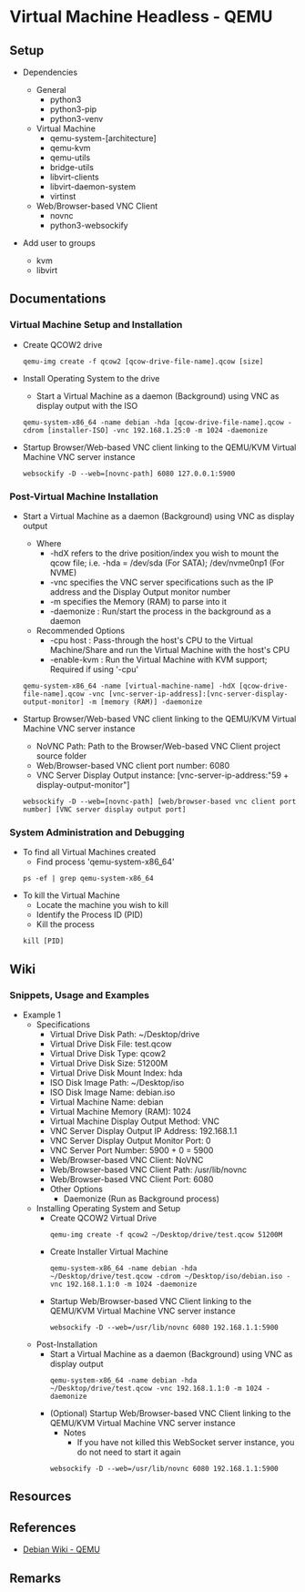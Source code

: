 # Virtual Machine Headless - QEMU

## Setup
- Dependencies
    - General
         + python3
         + python3-pip
         + python3-venv
    - Virtual Machine
         + qemu-system-[architecture]
         + qemu-kvm
         + qemu-utils
         + bridge-utils
         + libvirt-clients
         + libvirt-daemon-system
         + virtinst
    - Web/Browser-based VNC Client
         + novnc
         + python3-websockify

- Add user to groups
    + kvm
    + libvirt

## Documentations
### Virtual Machine Setup and Installation
- Create QCOW2 drive
    ```console
    qemu-img create -f qcow2 [qcow-drive-file-name].qcow [size]
    ```
    
- Install Operating System to the drive
    + Start a Virtual Machine as a daemon (Background) using VNC as display output with the ISO
    ```console
    qemu-system-x86_64 -name debian -hda [qcow-drive-file-name].qcow -cdrom [installer-ISO] -vnc 192.168.1.25:0 -m 1024 -daemonize
    ```

- Startup Browser/Web-based VNC client linking to the QEMU/KVM Virtual Machine VNC server instance
    ```console
    websockify -D --web=[novnc-path] 6080 127.0.0.1:5900
    ```

### Post-Virtual Machine Installation
- Start a Virtual Machine as a daemon (Background) using VNC as display output
    - Where
        + -hdX refers to the drive position/index you wish to mount the qcow file; i.e. -hda = /dev/sda (For SATA); /dev/nvme0np1 (For NVME)
        + -vnc specifies the VNC server specifications such as the IP address and the Display Output monitor number
        + -m specifies the Memory (RAM) to parse into it
        + -daemonize : Run/start the process in the background as a daemon
    - Recommended Options
        + -cpu host : Pass-through the host's CPU to the Virtual Machine/Share and run the Virtual Machine with the host's CPU
        + -enable-kvm : Run the Virtual Machine with KVM support; Required if using '-cpu'
    ```console
    qemu-system-x86_64 -name [virtual-machine-name] -hdX [qcow-drive-file-name].qcow -vnc [vnc-server-ip-address]:[vnc-server-display-output-monitor] -m [memory (RAM)] -daemonize
    ```

- Startup Browser/Web-based VNC client linking to the QEMU/KVM Virtual Machine VNC server instance
    + NoVNC Path: Path to the Browser/Web-based VNC Client project source folder
    + Web/Browser-based VNC client port number: 6080
    + VNC Server Display Output instance: [vnc-server-ip-address:"59 + display-output-monitor"]
    ```console
    websockify -D --web=[novnc-path] [web/browser-based vnc client port number] [VNC server display output port]
    ```

### System Administration and Debugging
- To find all Virtual Machines created
    + Find process 'qemu-system-x86_64'
    ```console
    ps -ef | grep qemu-system-x86_64
    ```
- To kill the Virtual Machine
    + Locate the machine you wish to kill
    + Identify the Process ID (PID)
    + Kill the process
    ```console
    kill [PID]
    ```

## Wiki

### Snippets, Usage and Examples
- Example 1
    - Specifications
        + Virtual Drive Disk Path: ~/Desktop/drive
        + Virtual Drive Disk File: test.qcow
        + Virtual Drive Disk Type: qcow2
        + Virtual Drive Disk Size: 51200M
        + Virtual Drive Disk Mount Index: hda
        + ISO Disk Image Path: ~/Desktop/iso
        + ISO Disk Image Name: debian.iso
        + Virtual Machine Name: debian
        + Virtual Machine Memory (RAM): 1024
        + Virtual Machine Display Output Method: VNC
        + VNC Server Display Output IP Address: 192.168.1.1
        + VNC Server Display Output Monitor Port: 0
        + VNC Server Port Number: 5900 + 0 = 5900
        + Web/Browser-based VNC Client: NoVNC
        + Web/Browser-based VNC Client Path: /usr/lib/novnc
        + Web/Browser-based VNC Client Port: 6080
        - Other Options
            + Daemonize (Run as Background process)
    - Installing Operating System and Setup
        - Create QCOW2 Virtual Drive
            ```console
            qemu-img create -f qcow2 ~/Desktop/drive/test.qcow 51200M
            ```
        - Create Installer Virtual Machine
            ```console
            qemu-system-x86_64 -name debian -hda ~/Desktop/drive/test.qcow -cdrom ~/Desktop/iso/debian.iso -vnc 192.168.1.1:0 -m 1024 -daemonize
            ```
        - Startup Web/Browser-based VNC Client linking to the QEMU/KVM Virtual Machine VNC server instance
            ```console
            websockify -D --web=/usr/lib/novnc 6080 192.168.1.1:5900
            ```
    - Post-Installation
        - Start a Virtual Machine as a daemon (Background) using VNC as display output
            ```console
            qemu-system-x86_64 -name debian -hda ~/Desktop/drive/test.qcow -vnc 192.168.1.1:0 -m 1024 -daemonize
            ```
        - (Optional) Startup Web/Browser-based VNC Client linking to the QEMU/KVM Virtual Machine VNC server instance
            - Notes
                + If you have not killed this WebSocket server instance, you do not need to start it again
            ```console
            websockify -D --web=/usr/lib/novnc 6080 192.168.1.1:5900
            ```

## Resources

## References
+ [Debian Wiki - QEMU](https://wiki.debian.org/QEMU)

## Remarks
